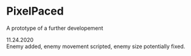 # PixelPaced
A prototype of a further developement

11.24.2020
<br>Enemy added, enemy movement scripted, enemy size potentially fixed.<br>
